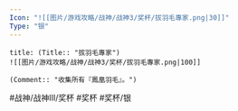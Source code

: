 ```yaml
---
Icon: "![[图片/游戏攻略/战神/战神3/奖杯/拔羽毛專家.png|30]]"
Type: "银"
---
```

```ad-common-silver-trophy
title: (Title:: "拔羽毛專家")
![[图片/游戏攻略/战神/战神3/奖杯/拔羽毛專家.png|100]]

(Comment:: "收集所有『鳳凰羽毛』。")
```

#战神/战神III/奖杯 #奖杯 #奖杯/银
